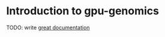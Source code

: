 # Introduction to gpu-genomics

TODO: write [great documentation](http://jacobian.org/writing/what-to-write/)
